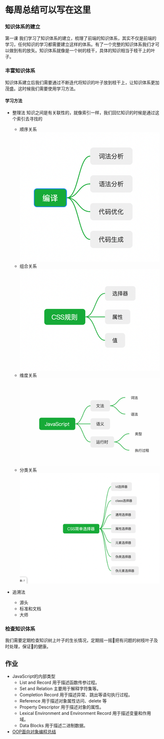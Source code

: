 # 每周总结可以写在这里

### 知识体系的建立

第一课 我们学习了知识体系的建立，梳理了前端的知识体系，其实不仅是前端的学习，任何知识的学习都需要建立这样的体系。有了一个完整的知识体系我们才可以做到有的放矢。知识体系就像是一个树的枝干，具体的知识相当于枝干上的叶子。

### 丰富知识体系

知识体系建立后我们需要通过不断迭代将知识的叶子放到枝干上，让知识体系更加茂盛。这时候我们需要使用学习方法。

#### 学习方法

- 整理法
  知识之间是有关联性的，就像索引一样，我们回忆知识的时候是通过这个索引去寻找的
  - 顺序关系
    ![顺序关系](./顺序结构.png)
  - 组合关系
    ![组合关系](./组合结构.png)
  - 维度关系
    ![维度关系](./维度结构.png)
  - 分类关系
  ![分类关系](./分类结构.png)

- 追溯法
  - 源头
  - 标准和文档
  - 大师

### 检查知识体系

我们需要定期检查知识树上叶子的生长情况，定期摇一摇🌲把有问题的树枝叶子及时处理，保证🌲的健康。




## 作业
- JavaScript的内部类型
  - List and Record 用于描述函数传参过程。
  - Set and Relation 主要用于解释字符集等。
  - Completion Record 用于描述异常、跳出等语句执行过程。
  - Reference 用于描述对象属性访问、delete 等
  - Property Descriptor 用于描述对象的属性。
  - Lexical Environment and Environment Record 用于描述变量和作用域。
  - Data Blocks 用于描述二进制数据。
- [OOP面向对象编程总结](https://chenhaonane.github.io/2020/04/13/OOP%E9%9D%A2%E5%90%91%E5%AF%B9%E8%B1%A1%E7%BC%96%E7%A8%8B/)